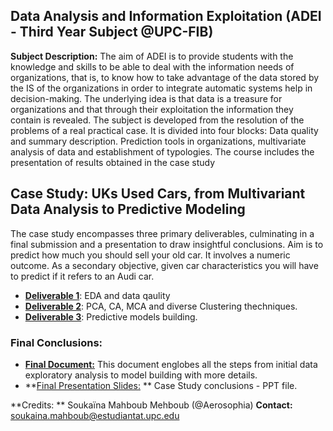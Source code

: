 ## Data Analysis and Information Exploitation (ADEI - Third Year Subject @UPC-FIB)

> 
**Subject Description:** The aim of ADEI is to provide students with the knowledge and skills to be able to deal with the information needs of organizations, that is, to know how to take advantage of the data stored by the IS of the organizations in order to integrate automatic systems help in decision-making. The underlying idea is that data is a treasure for organizations and that through their exploitation the information they contain is revealed. The subject is developed from the resolution of the problems of a real practical case. It is divided into four blocks: Data quality and summary description. Prediction tools in organizations, multivariate analysis of data and establishment of typologies. The course includes the presentation of results obtained in the case study


## Case Study: UKs Used Cars, from Multivariant Data Analysis to Predictive Modeling 

The case study encompasses three primary deliverables, culminating in a final submission and a presentation to draw insightful conclusions. 
Aim is to predict how much you should sell your old car. It involves a numeric outcome. As a secondary objective, given car characteristics you will have to predict if it refers to an Audi car.


- **[Deliverable 1](https://github.com/Aerosophia/ADEI-FIB/tree/main/D1 "Deliverable 1")**: EDA and data qaulity
- **[Deliverable 2](https://github.com/Aerosophia/ADEI-FIB/tree/main/D2 "Deliverable 2")**: PCA, CA, MCA and diverse Clustering thechniques.
- **[Deliverable 3](https://github.com/Aerosophia/ADEI-FIB/tree/main/D3 "Deliverable 3")**: Predictive models building.

### Final Conclusions:

- **[Final Document:](https://github.com/Aerosophia/ADEI-FIB/blob/main/Final/SoukainaMahboubMehboub-DelFinalRmd.pdf )** This document englobes all the steps from initial data exploratory analysis to model building with more details.
- **[Final Presentation Slides:](https://github.com/Aerosophia/ADEI-FIB/blob/main/Final/CaseStudy-Presentation.pptx "Final Presentation Slides:") ** Case Study conclusions - PPT file.

**Credits: ** Soukaïna Mahboub Mehboub  (@Aerosophia)
**Contact:** soukaina.mahboub@estudiantat.upc.edu
